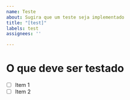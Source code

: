 ```yaml
---
name: Teste
about: Sugira que um teste seja implementado
title: "[test]"
labels: test
assignees: ''

---
```


# O que deve ser testado

- [ ] Item 1
- [ ] Item 2
